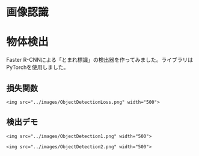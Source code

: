 # 画像認識

# 物体検出
Faster R-CNNによる「とまれ標識」の検出器を作ってみました。ライブラリはPyTorchを使用しました。

## 損失関数
```@raw html
<img src="../images/ObjectDetectionLoss.png" width="500">
```

## 検出デモ
```@raw html
<img src="../images/ObjectDetection1.png" width="500">
```

```@raw html
<img src="../images/ObjectDetection2.png" width="500">
```
